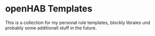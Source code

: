 # openHAB Templates

This is a collection for my personal rule templates, blockly libraies und probably some additionall stuff in the future.
